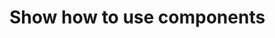 # Show how to use components

<Card title="Look closely (Warning)" type="warning">
<v-clicks>

<Youtube id='p3mxq44HhnU' height="300" width="480"/>

  </v-clicks>
</Card>
